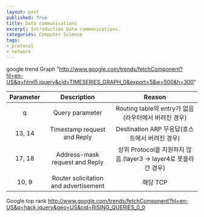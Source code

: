 ```yaml
---
layout: post
published: True
title: Data communications
excerpt: Introduction Data communications.
categories: Computer Science
tags:
- protocol
- network
---
```




google trend Graph "http://www.google.com/trends/fetchComponent?hl=en-US&q=html5,jquery&cid=TIMESERIES_GRAPH_0&export=5&w=500&h=300"

| Parameter  | Description | Reason |
| :----: | :--: | :--: |
| q  | Query parameter | Routing table의 entry가 없음(라우터에서 버려진 경우) |
| 13, 14     | Timestamp request and Reply    | Destination ARP 무응답(호스트에서 버려진 경우) |
| 17, 18     | Address-mask request and Reply | 상위 Protocol을 지원하지 않음.(layer3 -> layer4로 못올라간 경우) |
| 10, 9     | Router solicitation and advertisement | 해당 TCP |


Google top rank
http://www.google.com/trends/fetchComponent?hl=en-US&q=hack,jquery&geo=US&cid=RISING_QUERIES_0_0
